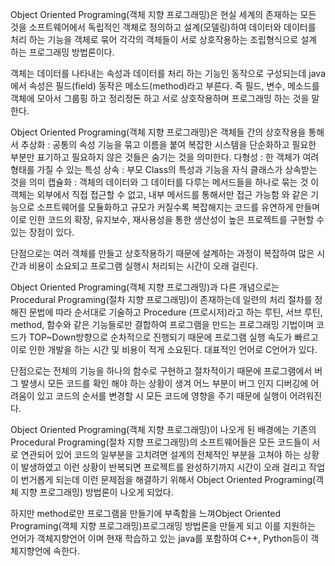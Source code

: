 Object Oriented Programing(객체 지향 프로그래밍)은 현실 세계의 존재하는 모든 것을 소프트웨어에서 독립적인 객체로 정의하고 설계(모델링)하여 데이터와 데이터를 처리 하는 기능을 객체로 묶어 각각의 객체들이 서로 상호작용하는 조립형식으로 설계 하는 프로그래밍 방법론이다.

객체는 데이터를 나타내는 속성과 데이터를 처리 하는 기능인 동작으로 구성되는데 java에서 속성은 필드(field) 동작은 메소드(method)라고 부른다. 
즉 필드, 변수, 메소드를 객체에 모아서 그룹핑 하고 정리정돈 하고 서로 상호작용하며 프로그래밍 하는 것을 말한다. 

Object Oriented Programing(객체 지향 프로그래밍)은 객체들 간의 상호작용을 통해서 
추상화 : 공통의 속성 기능을 묶고 이름을 붙여 복잡한 시스템을 단순화하고 필요한 부분만 표기하고 필요하지 않은 것들은 숨기는 것을 의미한다.
다형성 : 한 객체가 여려 형태를 가질 수 있는 특성
상속 :  부모 Class의 특성과 기능을 자식 클래스가 상속받는 것을 의미
캡슐화 : 객체의 데이터와 그 데이터를 다루는 메서드들을 하나로 묶는 것 이 객체는 외부에서 직접 접근할 수 없고, 내부 메서드를 통해서만 접근 가능함
와 같은 기능으로 소프트웨어를 모듈화하고 규모가 커질수록 복잡해지는 코드를 유연하게 만들며 이로 인한 코드의 확장, 유지보수, 재사용성을 통한 생산성이 높은 프로젝트를 구현할 수 있는 장점이 있다.

단점으로는 여러 객체를 만들고 상호작용하기 때문에 설계하는 과정이 복잡하여 많은 시간과 비용이 소요되고 프로그램 실행시 처리되는 시간이 오래 걸린다. 

Object Oriented Programing(객체 지향 프로그래밍)과 다른 개념으로는 Procedural Programing(절차 지향 프로그래밍)이 존재하는데 일련의 처리 절차를 정해진 문법에 따라 순서대로 기술하고 Procedure
(프로시저)라고 하는 루틴, 서브 루틴,  method, 함수와 같은 기능들로만 결합하여 프로그램을 만드는 프로그래밍 기법이며 코드가 TOP~Down방향으로 순차적으로 진행되기 때문에 프로그램 실행 속도가
빠르고 이로 인한 개발을 하는 시간 및 비용이 적게 소요된다. 대표적인 언어로 C언어가 있다.

단점으로는 전체의 기능을 하나의 함수로 구현하고 절차적이기 때문에 프로그램에서 버그 발생시 모든 코드를 확인 해야 하는 상황이 생겨 어느 부분이 버그 인지 디버깅에 어려움이 있고 코드의 순서를 변경할 시 모든 코드에 영향을 주기 때문에 실행이 어려워진다.

Object Oriented Programing(객체 지향 프로그래밍)이 나오게 된 배경에는 기존의 Procedural Programing(절차 지향 프로그래밍)의 소프트웨어들은 모든 코드들이 서로 연관되어 있어 코드의 일부분을 고치려면 설계의 전체적인 부분을 고쳐야 하는 상황이 발생하였고 이런 상황이 반복되면 프로젝트를 완성하기까지 시간이 오래 걸리고 작업이 번거롭게 되는데 이런 문제점을 해결하기 위해서 Object Oriented Programing(객체 지향 프로그래밍) 방법론이 나오게 되었다.

하지만 method로만 프로그램을 만들기에 부족함을 느껴Object Oriented Programing(객체 지향 프로그래밍)프로그래밍 방법론을 만들게 되고 이를 지원하는 언어가 객체지향언어 이며 현재 학습하고 있는 java를 포함하여 C++, Python등이 객체지향언에 속한다.
